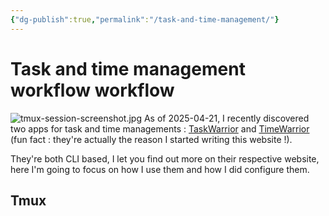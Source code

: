 ```yaml
---
{"dg-publish":true,"permalink":"/task-and-time-management/"}
---
```


# Task and time management workflow workflow
![tmux-session-screenshot.jpg](/img/user/files/tmux-session-screenshot.jpg)
As of 2025-04-21, I recently discovered two apps for task and time managements : [TaskWarrior](https://taskwarrior.org/) and [TimeWarrior](https://timewarrior.net/) (fun fact : they're actually the reason I started writing this website !).

They're both CLI based, I let you find out more on their respective website, here I'm going to focus on how I use them and how I did configure them.

## Tmux
